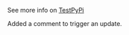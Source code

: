 See more info on [TestPyPi](https://test.pypi.org/project/poetry-versioning/)

Added a comment to trigger an update.
